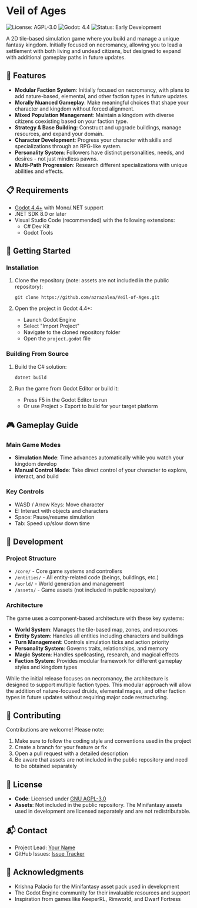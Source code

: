 # Veil of Ages

![License: AGPL-3.0](https://img.shields.io/badge/License-AGPL--3.0-blue.svg)
![Godot: 4.4](https://img.shields.io/badge/Godot-4.4-blue)
![Status: Early Development](https://img.shields.io/badge/Status-Early%20Development-yellow)

A 2D tile-based simulation game where you build and manage a unique fantasy kingdom. Initially focused on necromancy, allowing you to lead a settlement with both living and undead citizens, but designed to expand with additional gameplay paths in future updates.

## 🌟 Features

- **Modular Faction System**: Initially focused on necromancy, with plans to add nature-based, elemental, and other faction types in future updates.
- **Morally Nuanced Gameplay**: Make meaningful choices that shape your character and kingdom without forced alignment.
- **Mixed Population Management**: Maintain a kingdom with diverse citizens coexisting based on your faction type.
- **Strategy & Base Building**: Construct and upgrade buildings, manage resources, and expand your domain.
- **Character Development**: Progress your character with skills and specializations through an RPG-like system.
- **Personality System**: Followers have distinct personalities, needs, and desires - not just mindless pawns.
- **Multi-Path Progression**: Research different specializations with unique abilities and effects.

## 📋 Requirements

- [Godot 4.4+](https://godotengine.org/download) with Mono/.NET support 
- .NET SDK 8.0 or later
- Visual Studio Code (recommended) with the following extensions:
  - C# Dev Kit
  - Godot Tools

## 🚀 Getting Started

### Installation

1. Clone the repository (note: assets are not included in the public repository):
   ```
   git clone https://github.com/azrazalea/Veil-of-Ages.git
   ```

2. Open the project in Godot 4.4+:
   - Launch Godot Engine
   - Select "Import Project"
   - Navigate to the cloned repository folder
   - Open the `project.godot` file

### Building From Source

1. Build the C# solution:
   ```
   dotnet build
   ```

2. Run the game from Godot Editor or build it:
   - Press F5 in the Godot Editor to run
   - Or use Project > Export to build for your target platform

## 🎮 Gameplay Guide

### Main Game Modes

- **Simulation Mode**: Time advances automatically while you watch your kingdom develop
- **Manual Control Mode**: Take direct control of your character to explore, interact, and build

### Key Controls

- WASD / Arrow Keys: Move character
- E: Interact with objects and characters
- Space: Pause/resume simulation
- Tab: Speed up/slow down time

## 🧪 Development 

### Project Structure

- `/core/` - Core game systems and controllers
- `/entities/` - All entity-related code (beings, buildings, etc.)
- `/world/` - World generation and management
- `/assets/` - Game assets (not included in public repository)

### Architecture

The game uses a component-based architecture with these key systems:

- **World System**: Manages the tile-based map, zones, and resources
- **Entity System**: Handles all entities including characters and buildings
- **Turn Management**: Controls simulation ticks and action priority
- **Personality System**: Governs traits, relationships, and memory
- **Magic System**: Handles spellcasting, research, and magical effects
- **Faction System**: Provides modular framework for different gameplay styles and kingdom types

While the initial release focuses on necromancy, the architecture is designed to support multiple faction types. This modular approach will allow the addition of nature-focused druids, elemental mages, and other faction types in future updates without requiring major code restructuring.

## 🤝 Contributing

Contributions are welcome! Please note:

1. Make sure to follow the coding style and conventions used in the project
2. Create a branch for your feature or fix
3. Open a pull request with a detailed description
4. Be aware that assets are not included in the public repository and need to be obtained separately

## 📜 License

- **Code**: Licensed under [GNU AGPL-3.0](LICENSE.code.md)
- **Assets**: Not included in the public repository. The Minifantasy assets used in development are licensed separately and are not redistributable.

## 📬 Contact

- Project Lead: [Your Name](mailto:your.email@example.com)
- GitHub Issues: [Issue Tracker](https://github.com/yourusername/veil-of-ages/issues)

## 🙏 Acknowledgments

- Krishna Palacio for the Minifantasy asset pack used in development
- The Godot Engine community for their invaluable resources and support
- Inspiration from games like KeeperRL, Rimworld, and Dwarf Fortress
